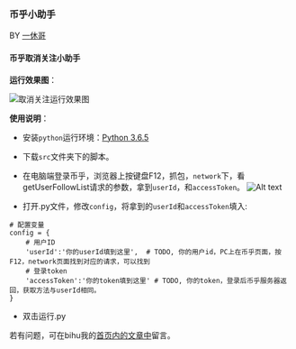 ### 币乎小助手

BY [一休哥](https://bihu.com/people/197646)

#### 币乎取消关注小助手
**运行效果图**：

![取消关注运行效果图](https://bihu2001.oss-cn-shanghai.aliyuncs.com/img/e168d5b9260bd21b4ca39fd78bcb800b.gif?x-oss-process=style/size_lg)

**使用说明**：
- 安装`python`运行环境：[Python 3.6.5](https://www.python.org/ftp/python/3.6.5/python-3.6.5.exe)
- 下载`src`文件夹下的脚本。
- 在电脑端登录币乎，浏览器上按键盘F12，抓包，`network`下，看getUserFollowList请求的参数，拿到`userId`，和`accessToken`。
![Alt text](https://bihu2001.oss-cn-shanghai.aliyuncs.com/img/28746efe93791033372a1718621fa77e.png?x-oss-process=style/size_lg)

- 打开.py文件，修改`config`，将拿到的`userId`和`accessToken`填入:
```
# 配置变量
config = {
    # 用户ID
    'userId':'你的userId填到这里',  # TODO, 你的用户id，PC上在币乎页面，按F12，network页面找到对应的请求，可以找到
    # 登录token
    'accessToken':'你的token填到这里' # TODO, 你的token，登录后币乎服务器返回，获取方法与userId相同。
}
```
- 双击运行.py

若有问题，可在bihu我的[首页内的文章中](https://bihu.com/people/197646)留言。
